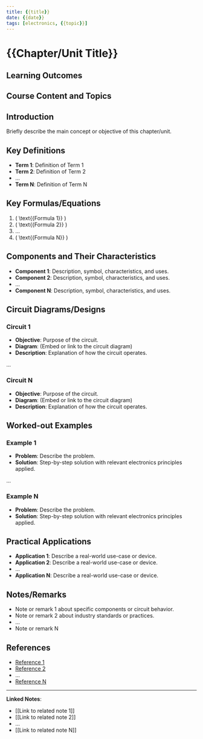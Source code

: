 ```yaml
---
title: {{title}}
date: {{date}}
tags: [electronics, {{topic}}]
---
```


# {{Chapter/Unit Title}}

## Learning Outcomes 

## Course Content and Topics

## Introduction
Briefly describe the main concept or objective of this chapter/unit.

## Key Definitions
- **Term 1**: Definition of Term 1
- **Term 2**: Definition of Term 2
- ...
- **Term N**: Definition of Term N

## Key Formulas/Equations
1. \( \text{{Formula 1}} \)
2. \( \text{{Formula 2}} \)
3. ...
4. \( \text{{Formula N}} \)

## Components and Their Characteristics
- **Component 1**: Description, symbol, characteristics, and uses.
- **Component 2**: Description, symbol, characteristics, and uses.
- ...
- **Component N**: Description, symbol, characteristics, and uses.

## Circuit Diagrams/Designs
### Circuit 1
- **Objective**: Purpose of the circuit.
- **Diagram**: (Embed or link to the circuit diagram)
- **Description**: Explanation of how the circuit operates.

...

### Circuit N
- **Objective**: Purpose of the circuit.
- **Diagram**: (Embed or link to the circuit diagram)
- **Description**: Explanation of how the circuit operates.

## Worked-out Examples
### Example 1
- **Problem**: Describe the problem.
- **Solution**: Step-by-step solution with relevant electronics principles applied.

...

### Example N
- **Problem**: Describe the problem.
- **Solution**: Step-by-step solution with relevant electronics principles applied.

## Practical Applications
- **Application 1**: Describe a real-world use-case or device.
- **Application 2**: Describe a real-world use-case or device.
- ...
- **Application N**: Describe a real-world use-case or device.

## Notes/Remarks
- Note or remark 1 about specific components or circuit behavior.
- Note or remark 2 about industry standards or practices.
- ...
- Note or remark N

## References
- [Reference 1](link_to_reference_1)
- [Reference 2](link_to_reference_2)
- ...
- [Reference N](link_to_reference_N)

---

**Linked Notes**:
- [[Link to related note 1]]
- [[Link to related note 2]]
- ...
- [[Link to related note N]]
